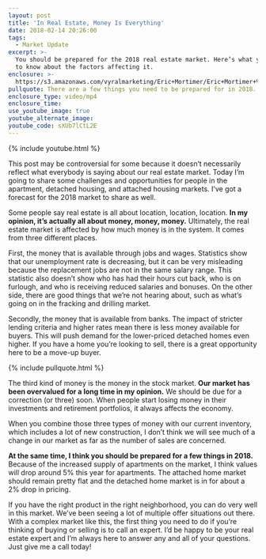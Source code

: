 ```yaml
---
layout: post
title: 'In Real Estate, Money Is Everything'
date: 2018-02-14 20:26:00
tags:
  - Market Update
excerpt: >-
  You should be prepared for the 2018 real estate market. Here’s what you need
  to know about the factors affecting it.
enclosure: >-
  https://s3.amazonaws.com/vyralmarketing/Eric+Mortimer/Eric+Mortimer+%26+Associates+Market+Forecast.mp4
pullquote: There are a few things you need to be prepared for in 2018.
enclosure_type: video/mp4
enclosure_time:
use_youtube_image: true
youtube_alternate_image:
youtube_code: sXUb7lCtL2E
---
```


{% include youtube.html %}

This post may be controversial for some because it doesn’t necessarily reflect what everybody is saying about our real estate market. Today I’m going to share some challenges and opportunities for people in the apartment, detached housing, and attached housing markets. I’ve got a forecast for the 2018 market to share as well.

Some people say real estate is all about location, location, location. **In my opinion, it’s actually all about money, money, money.** Ultimately, the real estate market is affected by how much money is in the system. It comes from three different places.

First, the money that is available through jobs and wages. Statistics show that our unemployment rate is decreasing, but it can be very misleading because the replacement jobs are not in the same salary range. This statistic also doesn’t show who has had their hours cut back, who is on furlough, and who is receiving reduced salaries and bonuses. On the other side, there are good things that we’re not hearing about, such as what’s going on in the fracking and drilling market.

Secondly, the money that is available from banks. The impact of stricter lending criteria and higher rates mean there is less money available for buyers. This will push demand for the lower-priced detached homes even higher. If you have a home you’re looking to sell, there is a great opportunity here to be a move-up buyer.

{% include pullquote.html %}

The third kind of money is the money in the stock market. **Our market has been overvalued for a long time in my opinion.** We should be due for a correction (or three) soon. When people start losing money in their investments and retirement portfolios, it always affects the economy.

When you combine those three types of money with our current inventory, which includes a lot of new construction, I don’t think we will see much of a change in our market as far as the number of sales are concerned.

**At the same time, I think you should be prepared for a few things in 2018.** Because of the increased supply of apartments on the market, I think values will drop around 5% this year for apartments. The attached home market should remain pretty flat and the detached home market is in for about a 2% drop in pricing.

If you have the right product in the right neighborhood, you can do very well in this market. We’ve been seeing a lot of multiple offer situations out there. With a complex market like this, the first thing you need to do if you’re thinking of buying or selling is to call an expert. I’d be happy to be your real estate expert and I’m always here to answer any and all of your questions. Just give me a call today!